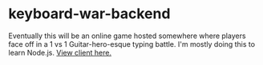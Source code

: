 # keyboard-war-backend
Eventually this will be an online game hosted somewhere where players face off in a 1 vs 1 Guitar-hero-esque typing battle. I'm mostly doing this to learn Node.js.
[View client here.](https://github.com/JrodManU/keyboard-war-client)
